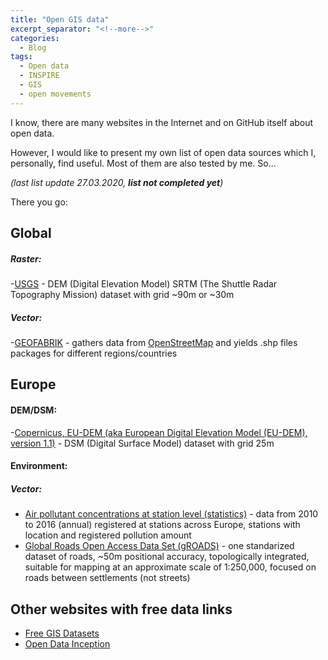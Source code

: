 ```yaml
---
title: "Open GIS data"
excerpt_separator: "<!--more-->"
categories:
  - Blog
tags:
  - Open data
  - INSPIRE
  - GIS
  - open movements
---
```

I know, there are many websites in the Internet and on GitHub itself about open data.

However, I would like to present my own list of open data sources which I, personally, find useful. Most of them are also tested by me. So...

*(last list update 27.03.2020, **list not completed yet**)*

There you go:

## **Global**
##### **Raster**:
-[USGS](https://www.usgs.gov/centers/eros/science/usgs-eros-archive-digital-elevation-shuttle-radar-topography-mission-srtm-non?qt-science_center_objects=0#qt-science_center_objects) - DEM (Digital Elevation Model) SRTM (The Shuttle Radar Topography Mission) dataset with grid ~90m or ~30m
##### **Vector**:
-[GEOFABRIK](https://www.geofabrik.de/) - gathers data from [OpenStreetMap](https://www.openstreetmap.org) and yields .shp files packages for different regions/countries

## **Europe**
#### **DEM/DSM:**
-[Copernicus, EU-DEM (aka European Digital Elevation Model (EU-DEM), version 1.1)](https://land.copernicus.eu/imagery-in-situ/eu-dem/eu-dem-v1.1?tab=metadata)  - DSM (Digital Surface Model) dataset with grid 25m
#### **Environment:**
##### **Vector**:
- [Air pollutant concentrations at station level (statistics)](https://www.eea.europa.eu/data-and-maps/data/air-pollutant-concentrations-at-station) - data from 2010 to 2016 (annual) registered at stations across Europe, stations with location and registered pollution amount
- [Global Roads Open Access Data Set (gROADS)](http://www.ciesin.columbia.edu/confluence/display/roads/Global+Roads+Data) - one standarized dataset of roads, ~50m positional accuracy, topologically integrated, suitable for mapping at an approximate scale of 1:250,000, focused on roads between settlements (not streets)


## **Other websites with free data links** 
- [Free GIS Datasets](https://freegisdata.rtwilson.com/)
- [Open Data Inception](https://opendatainception.io/)

